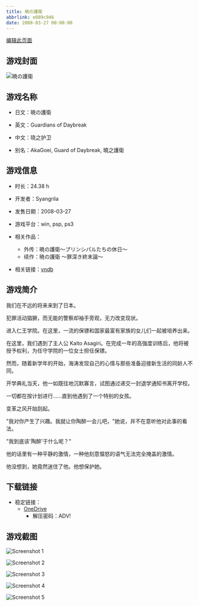 ```yaml
---
title: 暁の護衛
abbrlink: e089c946
date: 2008-03-27 00:00:00
---
```

[编辑此页面](https://github.com/ACG-3/ADV3-source/blob/main/source/_posts/games/%E6%9A%81%E3%81%AE%E8%AD%B7%E8%A1%9B.md)

## 游戏封面

![暁の護衛](https://pan.timero.xyz/onedrive/img_lib_001/%E6%9A%81%E3%81%AE%E8%AD%B7%E8%A1%9B_cover.avif)


## 游戏名称

- 日文：暁の護衛
- 英文：Guardians of Daybreak
- 中文：晓之护卫

- 别名：AkaGoei, Guard of Daybreak, 曉之護衛


## 游戏信息

- 时长：24.38 h
- 开发者：Syangrila
- 发售日期：2008-03-27
- 游戏平台：win, psp, ps3
- 相关作品：
   - 外传：暁の護衛～プリンシパルたちの休日～
   - 续作：暁の護衛 ～罪深き終末論～

- 相关链接：[vndb](https://vndb.org/v629)


## 游戏简介

我们在不远的将来来到了日本。

犯罪活动猖獗，而无能的警察却袖手旁观，无力改变现状。

进入仁王学院。在这里，一流的保镖和国家最富有家族的女儿们一起被培养出来。

在这里，我们遇到了主人公 Kaito Asagiri。在完成一年的高强度训练后，他将被授予权利，为任守学院的一位女士担任保镖。

然而，随着新学年的开始，海涛发现自己的心情与那些准备迎接新生活的同龄人不同。

开学典礼当天，他一如既往地沉默寡言，试图通过递交一封退学通知书离开学校。

一切都在按计划进行......直到他遇到了一个特别的女孩。

变革之风开始刮起。

"我对你产生了兴趣。我就让你陶醉一会儿吧，"她说，并不在意听他对此事的看法。

"我到底该'陶醉'于什么呢？"

他的话里有一种平静的激情，一种他刻意愠怒的语气无法完全掩盖的激情。

他没想到，她竟然迷住了他。他想保护她。




## 下载链接

- 稳定链接：
    - [OneDrive](https://pan.timero.xyz/onedrive/adv_lib_001/%E6%9A%81%E3%81%AE%E8%AD%B7%E8%A1%9B)
        - 解压密码：ADV!



## 游戏截图


![Screenshot 1](https://pan.timero.xyz/onedrive/img_lib_001/%E6%9A%81%E3%81%AE%E8%AD%B7%E8%A1%9B_Screenshot_1.avif)

![Screenshot 2](https://pan.timero.xyz/onedrive/img_lib_001/%E6%9A%81%E3%81%AE%E8%AD%B7%E8%A1%9B_Screenshot_2.avif)

![Screenshot 3](https://pan.timero.xyz/onedrive/img_lib_001/%E6%9A%81%E3%81%AE%E8%AD%B7%E8%A1%9B_Screenshot_3.avif)

![Screenshot 4](https://pan.timero.xyz/onedrive/img_lib_001/%E6%9A%81%E3%81%AE%E8%AD%B7%E8%A1%9B_Screenshot_4.avif)

![Screenshot 5](https://pan.timero.xyz/onedrive/img_lib_001/%E6%9A%81%E3%81%AE%E8%AD%B7%E8%A1%9B_Screenshot_5.avif)


